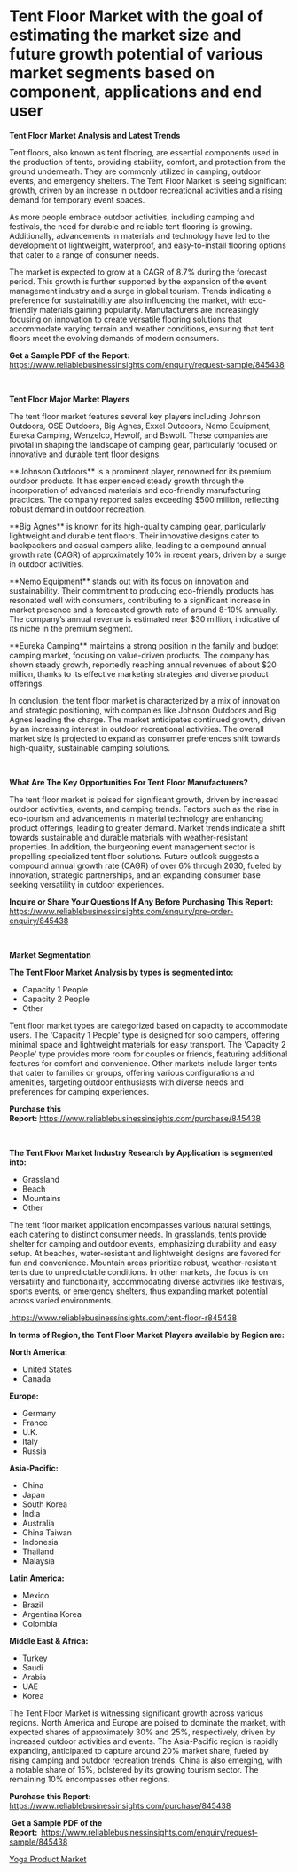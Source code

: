<p><h1>Tent Floor Market with the goal of estimating the market size and future growth potential of various market segments based on component, applications and end user</h1></p><p><strong>Tent Floor Market Analysis and Latest Trends</strong></p>
<p><p>Tent floors, also known as tent flooring, are essential components used in the production of tents, providing stability, comfort, and protection from the ground underneath. They are commonly utilized in camping, outdoor events, and emergency shelters. The Tent Floor Market is seeing significant growth, driven by an increase in outdoor recreational activities and a rising demand for temporary event spaces.</p><p>As more people embrace outdoor activities, including camping and festivals, the need for durable and reliable tent flooring is growing. Additionally, advancements in materials and technology have led to the development of lightweight, waterproof, and easy-to-install flooring options that cater to a range of consumer needs. </p><p>The market is expected to grow at a CAGR of 8.7% during the forecast period. This growth is further supported by the expansion of the event management industry and a surge in global tourism. Trends indicating a preference for sustainability are also influencing the market, with eco-friendly materials gaining popularity. Manufacturers are increasingly focusing on innovation to create versatile flooring solutions that accommodate varying terrain and weather conditions, ensuring that tent floors meet the evolving demands of modern consumers.</p></p>
<p><strong>Get a Sample PDF of the Report:&nbsp;</strong> <a href="https://www.reliablebusinessinsights.com/enquiry/request-sample/845438?utm_campaign=2132&utm_medium=2&utm_source=Github&utm_content=ia&utm_term=06022025&utm_id=tent-floor">https://www.reliablebusinessinsights.com/enquiry/request-sample/845438</a></p>
<p>&nbsp;</p>
<p><strong>Tent Floor Major Market Players</strong></p>
<p><p>The tent floor market features several key players including Johnson Outdoors, OSE Outdoors, Big Agnes, Exxel Outdoors, Nemo Equipment, Eureka Camping, Wenzelco, Hewolf, and Bswolf. These companies are pivotal in shaping the landscape of camping gear, particularly focused on innovative and durable tent floor designs.</p><p>**Johnson Outdoors** is a prominent player, renowned for its premium outdoor products. It has experienced steady growth through the incorporation of advanced materials and eco-friendly manufacturing practices. The company reported sales exceeding $500 million, reflecting robust demand in outdoor recreation.</p><p>**Big Agnes** is known for its high-quality camping gear, particularly lightweight and durable tent floors. Their innovative designs cater to backpackers and casual campers alike, leading to a compound annual growth rate (CAGR) of approximately 10% in recent years, driven by a surge in outdoor activities.</p><p>**Nemo Equipment** stands out with its focus on innovation and sustainability. Their commitment to producing eco-friendly products has resonated well with consumers, contributing to a significant increase in market presence and a forecasted growth rate of around 8-10% annually. The company’s annual revenue is estimated near $30 million, indicative of its niche in the premium segment.</p><p>**Eureka Camping** maintains a strong position in the family and budget camping market, focusing on value-driven products. The company has shown steady growth, reportedly reaching annual revenues of about $20 million, thanks to its effective marketing strategies and diverse product offerings.</p><p>In conclusion, the tent floor market is characterized by a mix of innovation and strategic positioning, with companies like Johnson Outdoors and Big Agnes leading the charge. The market anticipates continued growth, driven by an increasing interest in outdoor recreational activities. The overall market size is projected to expand as consumer preferences shift towards high-quality, sustainable camping solutions.</p></p>
<p>&nbsp;</p>
<p><strong>What Are The Key Opportunities For Tent Floor Manufacturers?</strong></p>
<p><p>The tent floor market is poised for significant growth, driven by increased outdoor activities, events, and camping trends. Factors such as the rise in eco-tourism and advancements in material technology are enhancing product offerings, leading to greater demand. Market trends indicate a shift towards sustainable and durable materials with weather-resistant properties. In addition, the burgeoning event management sector is propelling specialized tent floor solutions. Future outlook suggests a compound annual growth rate (CAGR) of over 6% through 2030, fueled by innovation, strategic partnerships, and an expanding consumer base seeking versatility in outdoor experiences.</p></p>
<p><strong>Inquire or Share Your Questions If Any Before Purchasing This Report:</strong> <a href="https://www.reliablebusinessinsights.com/enquiry/pre-order-enquiry/845438?utm_campaign=2132&utm_medium=2&utm_source=Github&utm_content=ia&utm_term=06022025&utm_id=tent-floor">https://www.reliablebusinessinsights.com/enquiry/pre-order-enquiry/845438</a></p>
<p>&nbsp;</p>
<p><strong>Market Segmentation</strong></p>
<p><strong>The Tent Floor Market Analysis by types is segmented into:</strong></p>
<p><ul><li>Capacity 1 People</li><li>Capacity 2 People</li><li>Other</li></ul></p>
<p><p>Tent floor market types are categorized based on capacity to accommodate users. The 'Capacity 1 People' type is designed for solo campers, offering minimal space and lightweight materials for easy transport. The 'Capacity 2 People' type provides more room for couples or friends, featuring additional features for comfort and convenience. Other markets include larger tents that cater to families or groups, offering various configurations and amenities, targeting outdoor enthusiasts with diverse needs and preferences for camping experiences.</p></p>
<p><strong>Purchase this Report:&nbsp;</strong><a href="https://www.reliablebusinessinsights.com/purchase/845438?utm_campaign=2132&utm_medium=2&utm_source=Github&utm_content=ia&utm_term=06022025&utm_id=tent-floor">https://www.reliablebusinessinsights.com/purchase/845438</a></p>
<p>&nbsp;</p>
<p><strong>The Tent Floor Market Industry Research by Application is segmented into:</strong></p>
<p><ul><li>Grassland</li><li>Beach</li><li>Mountains</li><li>Other</li></ul></p>
<p><p>The tent floor market application encompasses various natural settings, each catering to distinct consumer needs. In grasslands, tents provide shelter for camping and outdoor events, emphasizing durability and easy setup. At beaches, water-resistant and lightweight designs are favored for fun and convenience. Mountain areas prioritize robust, weather-resistant tents due to unpredictable conditions. In other markets, the focus is on versatility and functionality, accommodating diverse activities like festivals, sports events, or emergency shelters, thus expanding market potential across varied environments.</p></p>
<p><a href="https://www.reliablebusinessinsights.com/tent-floor-r845438?utm_campaign=2132&utm_medium=2&utm_source=Github&utm_content=ia&utm_term=06022025&utm_id=tent-floor">&nbsp;https://www.reliablebusinessinsights.com/tent-floor-r845438</a></p>
<p><strong>In terms of Region, the Tent Floor Market Players available by Region are:</strong></p>
<p>
    <p> <strong> North America: </strong>
        <ul>
            <li>United States</li>
            <li>Canada</li>
        </ul>
        </p> 
    <p> <strong> Europe: </strong>
        <ul>
            <li>Germany</li>
            <li>France</li>
            <li>U.K.</li>
            <li>Italy</li>
            <li>Russia</li>
        </ul>
        </p> 
    <p> <strong> Asia-Pacific: </strong>
        <ul>
            <li>China</li>
            <li>Japan</li>
            <li>South Korea</li>
            <li>India</li>
            <li>Australia</li>
            <li>China Taiwan</li>
            <li>Indonesia</li>
            <li>Thailand</li>
            <li>Malaysia</li>
        </ul>
        </p> 
    <p> <strong> Latin America: </strong>
        <ul>
            <li>Mexico</li>
            <li>Brazil</li>
            <li>Argentina Korea</li>
            <li>Colombia</li>
        </ul>
        </p> 
    <p> <strong> Middle East & Africa: </strong>
        <ul>
            <li>Turkey</li>
            <li>Saudi</li>
            <li>Arabia</li>
            <li>UAE</li>
            <li>Korea</li>
        </ul>
    </p>
    </p>
<p><p>The Tent Floor Market is witnessing significant growth across various regions. North America and Europe are poised to dominate the market, with expected shares of approximately 30% and 25%, respectively, driven by increased outdoor activities and events. The Asia-Pacific region is rapidly expanding, anticipated to capture around 20% market share, fueled by rising camping and outdoor recreation trends. China is also emerging, with a notable share of 15%, bolstered by its growing tourism sector. The remaining 10% encompasses other regions.</p></p>
<p><strong>Purchase this Report: </strong><a href="https://www.reliablebusinessinsights.com/purchase/845438?utm_campaign=2132&utm_medium=2&utm_source=Github&utm_content=ia&utm_term=06022025&utm_id=tent-floor">https://www.reliablebusinessinsights.com/purchase/845438</a></p>
<p>&nbsp;<strong>Get a Sample PDF of the Report:&nbsp;&nbsp;</strong><a href="https://www.reliablebusinessinsights.com/enquiry/request-sample/845438?utm_campaign=2132&utm_medium=2&utm_source=Github&utm_content=ia&utm_term=06022025&utm_id=tent-floor">https://www.reliablebusinessinsights.com/enquiry/request-sample/845438</a></p>
<p><strong></strong></p>
<p><p><a href="https://github.com/MonroeBullock54/Market-Research-Report-List-1/blob/main/yoga-product-market.md?utm_campaign=2132&utm_medium=2&utm_source=Github&utm_content=ia&utm_term=06022025&utm_id=tent-floor">Yoga Product Market</a></p></p>